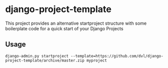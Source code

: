 django-project-template
=======================
This project provides an alternative startproject structure with some boilerplate code for a quick start of your Django Projects

Usage
-----
`django-admin.py startproject --template=https://github.com/dvl/django-project-template/archive/master.zip myproject`
